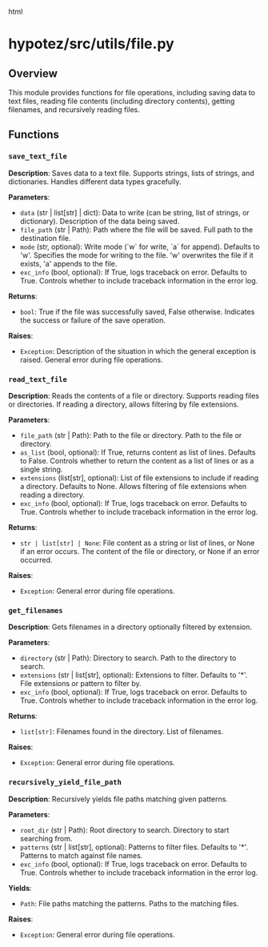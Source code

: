 html
<h1>hypotez/src/utils/file.py</h1>

<h2>Overview</h2>
<p>This module provides functions for file operations, including saving data to text files, reading file contents (including directory contents), getting filenames, and recursively reading files.</p>

<h2>Functions</h2>

<h3><code>save_text_file</code></h3>

<p><strong>Description</strong>: Saves data to a text file. Supports strings, lists of strings, and dictionaries. Handles different data types gracefully.</p>

<p><strong>Parameters</strong>:</p>
<ul>
  <li><code>data</code> (str | list[str] | dict): Data to write (can be string, list of strings, or dictionary).  Description of the data being saved.</li>
  <li><code>file_path</code> (str | Path): Path where the file will be saved.  Full path to the destination file.</li>
  <li><code>mode</code> (str, optional): Write mode (`w` for write, `a` for append). Defaults to 'w'.  Specifies the mode for writing to the file. 'w' overwrites the file if it exists, 'a' appends to the file.</li>
  <li><code>exc_info</code> (bool, optional): If True, logs traceback on error. Defaults to True.  Controls whether to include traceback information in the error log.</li>
</ul>

<p><strong>Returns</strong>:</p>
<ul>
  <li><code>bool</code>: True if the file was successfully saved, False otherwise. Indicates the success or failure of the save operation.</li>
</ul>

<p><strong>Raises</strong>:</p>
<ul>
  <li><code>Exception</code>: Description of the situation in which the general exception is raised.  General error during file operations.</li>
</ul>


<h3><code>read_text_file</code></h3>

<p><strong>Description</strong>: Reads the contents of a file or directory. Supports reading files or directories.  If reading a directory, allows filtering by file extensions.</p>

<p><strong>Parameters</strong>:</p>
<ul>
  <li><code>file_path</code> (str | Path): Path to the file or directory.  Path to the file or directory.</li>
  <li><code>as_list</code> (bool, optional): If True, returns content as list of lines. Defaults to False.  Controls whether to return the content as a list of lines or as a single string.</li>
  <li><code>extensions</code> (list[str], optional): List of file extensions to include if reading a directory. Defaults to None.  Allows filtering of file extensions when reading a directory. </li>
  <li><code>exc_info</code> (bool, optional): If True, logs traceback on error. Defaults to True.  Controls whether to include traceback information in the error log.</li>
</ul>

<p><strong>Returns</strong>:</p>
<ul>
  <li><code>str | list[str] | None</code>: File content as a string or list of lines, or None if an error occurs.  The content of the file or directory, or None if an error occurred.</li>
</ul>

<p><strong>Raises</strong>:</p>
<ul>
  <li><code>Exception</code>: General error during file operations.</li>
</ul>


<h3><code>get_filenames</code></h3>

<p><strong>Description</strong>: Gets filenames in a directory optionally filtered by extension.</p>

<p><strong>Parameters</strong>:</p>
<ul>
  <li><code>directory</code> (str | Path): Directory to search. Path to the directory to search.</li>
  <li><code>extensions</code> (str | list[str], optional): Extensions to filter. Defaults to '*'. File extensions or pattern to filter by.</li>
  <li><code>exc_info</code> (bool, optional): If True, logs traceback on error. Defaults to True.  Controls whether to include traceback information in the error log.</li>
</ul>

<p><strong>Returns</strong>:</p>
<ul>
  <li><code>list[str]</code>: Filenames found in the directory. List of filenames.</li>
</ul>

<p><strong>Raises</strong>:</p>
<ul>
  <li><code>Exception</code>: General error during file operations.</li>
</ul>



<h3><code>recursively_yield_file_path</code></h3>

<p><strong>Description</strong>: Recursively yields file paths matching given patterns.</p>

<p><strong>Parameters</strong>:</p>
<ul>
  <li><code>root_dir</code> (str | Path): Root directory to search. Directory to start searching from.</li>
  <li><code>patterns</code> (str | list[str], optional): Patterns to filter files. Defaults to '*'.  Patterns to match against file names.</li>
  <li><code>exc_info</code> (bool, optional): If True, logs traceback on error. Defaults to True.  Controls whether to include traceback information in the error log.</li>
</ul>


<p><strong>Yields</strong>:</p>
<ul>
  <li><code>Path</code>: File paths matching the patterns. Paths to the matching files.</li>
</ul>

<p><strong>Raises</strong>:</p>
<ul>
  <li><code>Exception</code>: General error during file operations.</li>
</ul>

<!-- ... other functions ... -->